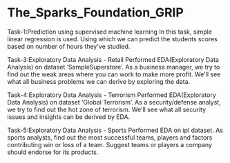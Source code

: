 # The_Sparks_Foundation_GRIP
Task-1:Prediction using supervised machine learning
In this task, simple linear regression is used. Using which we can predict the students scores based on number of hours they've studied.


Task-3:Exploratory Data Analysis - Retail
Performed EDA(Exploratory Data Analysis) on dataset ‘SampleSuperstore’. As a business manager, we try to find out the weak areas where you can work to make more profit. We'll see what all business problems we can derive by exploring the data.

Task-4:Exploratory Data Analysis - Terrorism
Performed EDA(Exploratory Data Analysis) on dataset ‘Global Terrorism’. As a security/defense analyst, we try to find out the hot zone of terrorism. We'll see what all security issues and insights can be derived by EDA.

Task-5:Exploratory Data Analysis - Sports
Performed EDA on ipl dataset. As sports analysts, find out the most successful teams, players and factors contributing win or loss of a team. Suggest teams or players a company should endorse for its products. 

